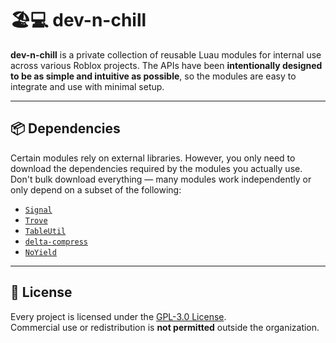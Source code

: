 # 🏖️💻 dev-n-chill

**dev-n-chill** is a private collection of reusable Luau modules for internal use across various Roblox projects.
The APIs have been **intentionally designed to be as simple and intuitive as possible**, so the modules are easy to integrate and use with minimal setup.

---

## 📦 Dependencies

Certain modules rely on external libraries.
However, you only need to download the dependencies required by the modules you actually use.
Don't bulk download everything — many modules work independently or only depend on a subset of the following:

- [`Signal`](https://github.com/Sleitnick/RbxUtil/blob/main/modules/signal/init.luau)
- [`Trove`](https://github.com/Sleitnick/RbxUtil/blob/main/modules/trove/init.luau)
- [`TableUtil`](https://github.com/Sleitnick/RbxUtil/blob/365273e6f051f15a29f5b74520f34648c40f6dd0/modules/table-util/init.luau)
- [`delta-compress`](https://github.com/nezuo/delta-compress)
- [`NoYield`](https://github.com/Roblox/rodux/blob/2ea111e5695dddaefcfb5d67bcbb1095fff1b069/src/NoYield.lua)

---

## 📜 License

Every project is licensed under the [GPL-3.0 License](./LICENSE).  
Commercial use or redistribution is **not permitted** outside the organization.
